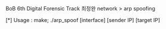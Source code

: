 BoB 6th Digital Forensic Track
최정완
network > arp spoofing 

[*] Usage : make; ./arp_spoof [interface] [sender IP] [target IP]

